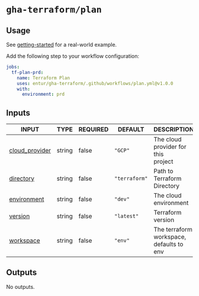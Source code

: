 # `gha-terraform/plan`

## Usage

See [getting-started](https://github.com/entur/getting-started/blob/main/.github/workflows/cd.yml) for a real-world example.

Add the following step to your workflow configuration:

```yml
jobs:
  tf-plan-prd:
    name: Terraform Plan
    uses: entur/gha-terraform/.github/workflows/plan.yml@v1.0.0
    with:
      environment: prd
```

## Inputs

<!-- AUTO-DOC-INPUT:START - Do not remove or modify this section -->

| INPUT                                                                      | TYPE   | REQUIRED | DEFAULT       | DESCRIPTION                                  |
| -------------------------------------------------------------------------- | ------ | -------- | ------------- | -------------------------------------------- |
| <a name="input_cloud_provider"></a>[cloud_provider](#input_cloud_provider) | string | false    | `"GCP"`       | The cloud provider for this <br>project      |
| <a name="input_directory"></a>[directory](#input_directory)                | string | false    | `"terraform"` | Path to Terraform Directory                  |
| <a name="input_environment"></a>[environment](#input_environment)          | string | false    | `"dev"`       | The cloud environment                        |
| <a name="input_version"></a>[version](#input_version)                      | string | false    | `"latest"`    | Terraform version                            |
| <a name="input_workspace"></a>[workspace](#input_workspace)                | string | false    | `"env"`       | The terraform workspace, defaults to <br>env |

<!-- AUTO-DOC-INPUT:END -->

## Outputs

<!-- AUTO-DOC-OUTPUT:START - Do not remove or modify this section -->

No outputs.

<!-- AUTO-DOC-OUTPUT:END -->
